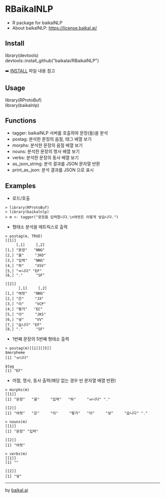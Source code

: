 # RBaikalNLP

* R package for baikalNLP
* About baikalNLP: https://license.baikal.ai/

## Install

library(devtools)  
devtools::install_github("baikalai/RBaikalNLP")  

➡️ [INSTALL](https://github.com/baikalai/RBaikalNLP/blob/main/INSTALL.md) 파일 내용 참고 

## Usage

library(RProtoBuf)  
library(baikalnlp)  

## Functions

- tagger: baikalNLP 서버를 호출하여 문장(들)을 분석
- postag: 분석한 문장의 음절, 태그 배열 보기
- morphs: 분석한 문장의 음절 배열 보기
- nouns: 분석한 문장의 명사 배열 보기
- verbs: 분석한 문장의 동사 배열 보기
- as_json_string: 분석 결과를 JSON 문자열 반환
- print_as_json: 분석 결과를 JSON 으로 표시

## Examples

- 로드/호출
```
> library(RProtoBuf)
> library(baikalnlp)
> m <- tagger("문장을 입력합니다.\n여럿은 이렿게 넣습니다.")
```
- 형태소 분석을 매트릭스로 출력
```
> postag(m, TRUE)
[[1]]
     [,1]     [,2]
[1,] "문장"   "NNG"
[2,] "을"     "JKO"
[3,] "입력"   "NNG"
[4,] "하"     "XSV"
[5,] "ㅂ니다" "EF"
[6,] "."      "SF"

[[2]]
      [,1]     [,2]
[1,] "여럿"   "NNG"
[2,] "은"     "JX"
[3,] "이"     "VCP"
[4,] "렿거"   "EC"
[5,] "이"     "JKS"
[6,] "넣"     "VV"
[7,] "습니다" "EF"
[8,] "."      "SF"
```
- 1번째 문장의 5번째 형태소 출력
```
> postag(m)[[1]][[5]]
$morpheme
[1] "ㅂ니다"

$tag
[1] "EF"
```
- 어절, 명사, 동사 출력(해당 없는 경우 빈 문자열 배열 반환)
```
> morphs(m)
[[1]]
[1] "문장"   "을"     "입력"   "하"     "ㅂ니다" "."

[[2]]
[1] "여럿"   "은"     "이"     "렿거"   "이"     "넣"     "습니다" "."

> nouns(m)
[[1]]
[1] "문장" "입력"

[[2]]
[1] "여럿"

> verbs(m)
[[1]]
[1] ""

[[2]]
[1] "넣"
```

---

by [baikal.ai](https://baikal.ai)
